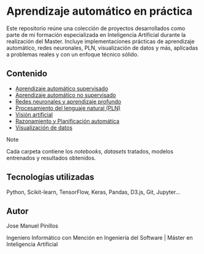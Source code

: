# Aprendizaje automático en práctica
Este repositorio reúne una colección de proyectos desarrollados como parte de mi formación especializada en Inteligencia Artificial durante la realización del Master. Incluye implementaciones prácticas de aprendizaje automático, redes neuronales, PLN, visualización de datos y más, aplicadas a problemas reales y con un enfoque técnico sólido.



## Contenido

- [Aprendizaje automático supervisado](Aprendizaje_automático_supervisado/)
- [Aprendizaje automático no supervisado](Aprendizaje_automático_no_supervisado/)
- [Redes neuronales y aprendizaje profundo](Redes_neuronales_y_aprendizaje_profundo/)
- [Procesamiento del lenguaje natural (PLN)](Procesamiento_del_lenguaje_natural_(PLN)/)
- [Visión artificial](Visión_artificial/)
- [Razonamiento y Planificación automática](Razonamiento_y_Planificación_automática/)
- [Visualización de datos](Visualización_de_datos/)

 

> [!NOTE]
>
> Cada carpeta contiene los *notebooks*, *datasets* tratados, modelos entrenados y resultados obtenidos.

 

## Tecnologías utilizadas 

Python, Scikit-learn, TensorFlow, Keras, Pandas, D3.js, Git, Jupyter...

 

## Autor

Jose Manuel Pinillos  

Ingeniero Informático con Mención en Ingeniería del Software | Máster en Inteligencia Artificial
